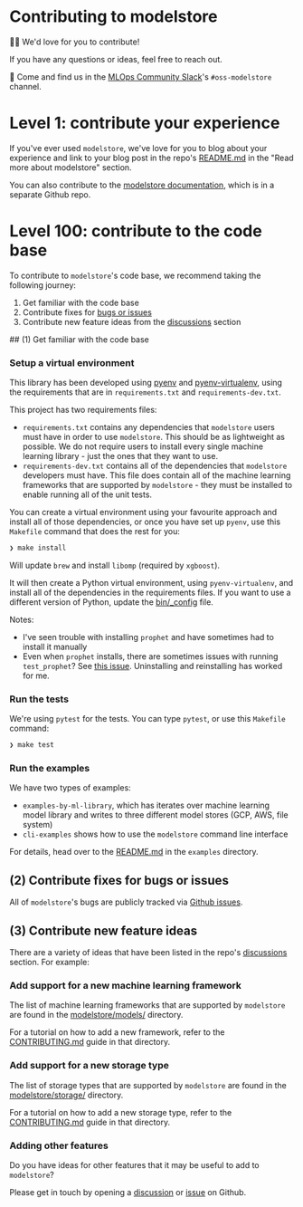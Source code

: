 # Contributing to modelstore

👋🏽 We'd love for you to contribute!

If you have any questions or ideas, feel free to reach out. 

💬  Come and find us in the [MLOps Community Slack](https://go.mlops.community/slack)'s `#oss-modelstore` channel.

# Level 1: contribute your experience

If you've ever used `modelstore`, we've love for you to blog about your experience and link to your blog post in the repo's [README.md](https://github.com/operatorai/modelstore/blob/main/README.md) in the "Read more about modelstore" section.

You can also contribute to the [modelstore documentation](https://github.com/operatorai/modelstore-docs), which is in a separate Github repo.

# Level 100: contribute to the code base

To contribute to `modelstore`'s code base, we recommend taking the following journey:

1. Get familiar with the code base
2. Contribute fixes for [bugs or issues](https://github.com/operatorai/modelstore/issues)
3. Contribute new feature ideas from the [discussions](https://github.com/operatorai/modelstore/discussions) section 

## (1) Get familiar with the code base

### Setup a virtual environment

This library has been developed using [pyenv](https://github.com/pyenv/pyenv)
and [pyenv-virtualenv](https://github.com/pyenv/pyenv-virtualenv), using the
requirements that are in `requirements.txt` and `requirements-dev.txt`.

This project has two requirements files:
* `requirements.txt` contains any dependencies that `modelstore` users must have in order to use `modelstore`. This should be as lightweight as possible. We do not require users to install every single machine learning library - just the ones that they want to use.
* `requirements-dev.txt` contains all of the dependencies that `modelstore` developers must have. This file does contain all of the machine learning frameworks that are supported by `modelstore` - they must be installed to enable running all of the unit tests. 

You can create a virtual environment using your favourite approach and
install all of those dependencies, or once you have set up `pyenv`, use this
 `Makefile` command that does the rest for you:

```bash
❯ make install
```

Will update `brew` and install `libomp` (required by `xgboost`).

It will then create a Python virtual environment, using `pyenv-virtualenv`,
and install all of the dependencies in the requirements files. If you want
to use a different version of Python, update the [bin/_config](bin/config) file.

Notes:
* I've seen trouble with installing `prophet` and have sometimes had to install it manually
* Even when `prophet` installs, there are sometimes issues with running `test_prophet`? See [this issue](https://github.com/facebook/prophet/issues/689). Uninstalling and reinstalling has worked for me.

### Run the tests

We're using `pytest` for the tests. You can type `pytest`, or use
this `Makefile` command:

```bash
❯ make test
```

### Run the examples

We have two types of examples:

* `examples-by-ml-library`, which has iterates over  machine learning model library and writes to three different model stores (GCP, AWS, file system)
* `cli-examples` shows how to use the `modelstore` command line interface

For details, head over to the [README.md](examples/README.md) in the `examples` directory.

## (2) Contribute fixes for bugs or issues

All of `modelstore`'s bugs are publicly tracked via [Github issues](https://github.com/operatorai/modelstore/issues). 

## (3) Contribute new feature ideas

There are a variety of ideas that have been listed in the repo's [discussions](https://github.com/operatorai/modelstore/discussions) section. For example:

### Add support for a new machine learning framework

The list of machine learning frameworks that are supported by `modelstore`
are found in the [modelstore/models/](modelstore/models) directory.

For a tutorial on how to add a new framework, refer to the [CONTRIBUTING.md](modelstore/models/CONTRIBUTING.md) guide in that directory.

### Add support for a new storage type

The list of storage types that are supported by `modelstore`
are found in the [modelstore/storage/](modelstore/storage) directory.

For a tutorial on how to add a new storage type, refer to the [CONTRIBUTING.md](modelstore/storage/CONTRIBUTING.md) guide in that directory.

### Adding other features

Do you have ideas for other features that it may be useful to add to `modelstore`?

Please get in touch by opening a [discussion](https://github.com/operatorai/modelstore/discussions) or [issue](https://github.com/operatorai/modelstore/issues) on Github.